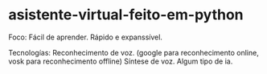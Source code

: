 # asistente-virtual-feito-em-python

Foco:
    Fácil  de aprender.
    Rápido e expanssível.

Tecnologías:
    Reconhecimento de voz. (google para reconhecimento online, vosk para reconhecimento offline)
    Síntese de voz.
    Algum tipo de ia.